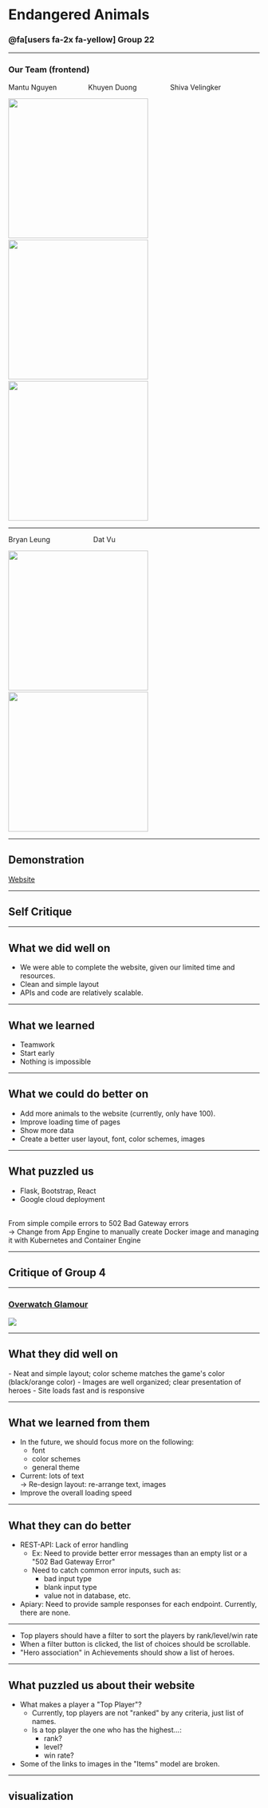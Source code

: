 # Endangered Animals 

### @fa[users fa-2x fa-yellow] Group 22

---

### <span class="header">Our Team (frontend)</span>

<span class="name">Mantu Nguyen</span> &nbsp;&nbsp;&nbsp;&nbsp;&nbsp;&nbsp;&nbsp;&nbsp;&nbsp;&nbsp;&nbsp;&nbsp;&nbsp;&nbsp; <span class="name">Khuyen Duong</span> &nbsp;&nbsp;&nbsp;&nbsp;&nbsp;&nbsp;&nbsp;&nbsp;&nbsp;&nbsp;&nbsp;&nbsp;&nbsp;&nbsp;&nbsp; <span class="name">Shiva Velingker</span>

<img src="https://i.imgur.com/2Gy1JdL.jpg" width="280" height="280"> &nbsp;&nbsp;&nbsp; <img src="https://i.imgur.com/y35uhcL.jpg" width="280" height="280"> &nbsp;&nbsp;&nbsp;
<img src="https://i.imgur.com/sfK63Ow.jpg" width="280" height="280">

---

<span class="name">Bryan Leung</span>
&nbsp;&nbsp;&nbsp;&nbsp;&nbsp;&nbsp;&nbsp;&nbsp;&nbsp;&nbsp;&nbsp;&nbsp;&nbsp;&nbsp;&nbsp;&nbsp;&nbsp;&nbsp;&nbsp;&nbsp; <span class="name">Dat Vu</span> &nbsp;&nbsp;&nbsp;&nbsp;&nbsp;&nbsp;&nbsp;&nbsp;

<img src="https://i.imgur.com/UXXs4fY.jpg" width="280" height="280"> &nbsp;&nbsp;&nbsp; <img src="https://i.imgur.com/rC0M6v2.png" width="280" height="280">

---

## <span class="fa-title">Demonstration</span>

<a href = "http://endangered-animals.me/">Website</a>

---


## <span class="fa-title">Self Critique</span>

---

## <span class="fa-purple">What we did well on</span>

- We were able to complete the website, given our limited time and resources.
- Clean and simple layout
- APIs and code are relatively scalable.

---
## <span class="fa-purple">What we learned</span>
- Teamwork
- Start early
- Nothing is impossible

---
## <span class="fa-purple">What we could do better on</span>
- Add more animals to the website (currently, only have 100).
- Improve loading time of pages
- Show more data
- Create a better user layout, font, color schemes, images

---
## <span class="fa-purple">What puzzled us</span>
- Flask, Bootstrap, React
- Google cloud deployment
<br>
<span class="fa-pyline">From simple compile errors to 502 Bad Gateway errors</span>
<br>
-> Change from App Engine to manually create Docker image and managing it with Kubernetes and Container Engine

---
## <span class="fa-title">Critique of Group 4</span>

---

### [Overwatch Glamour](http://overwatchglamour.me)

![](https://i.imgur.com/sjDHqIA.jpg)

---

## <span class="fa-purple">What they did well on</span>

<span class="fa-pyline">
- Neat and simple layout; color scheme matches the game's color  (black/orange color)
- Images are well organized; clear presentation of heroes
- Site loads fast and is responsive
</span>

---

## <span class="fa-purple">What we learned from them</span>

- In the future, we should focus more on the following: 
  * <span class="fa-pyline">font</span>
  * <span class="fa-pyline">color schemes</span>
  * <span class="fa-pyline">general theme</span>
- Current: <span class="fa-pyline">lots of text </span>
<br> -> Re-design layout: <span class="fa-pyline">re-arrange text, images</span>
- Improve the overall loading speed

---

## <span class="fa-purple">What they can do better</span>
- REST-API: Lack of error handling
  * Ex: Need to provide better error messages than an empty list or a "502 Bad Gateway Error"
  * Need to catch common error inputs, such as:
    - bad input type
    - blank input type  
    - value not in database, etc.
- Apiary: Need to provide sample responses for each endpoint. Currently, there are none.



---
- Top players should have a filter to sort the players by rank/level/win rate
- When a filter button is clicked, the list of choices should be scrollable.
- "Hero association" in Achievements should show a list of heroes.

---
## <span class="fa-purple">What puzzled us about their website</span>
- What makes a player a "Top Player"?
  * Currently, top players are not "ranked" by any criteria, just list of names.
  * Is a top player the one who has the highest...:
    * rank?
    * level?
    * win rate?
- Some of the links to images in the "Items" model are broken.

---

## <span class="fa-title">visualization</span>



